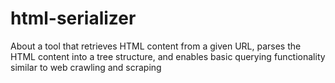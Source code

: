 # html-serializer
About a tool that retrieves HTML content from a given URL, parses the HTML content into a tree structure, and enables basic querying functionality similar to web crawling and scraping

